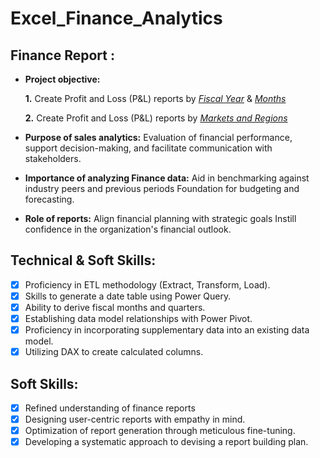 # Excel_Finance_Analytics
## Finance Report :

- **Project objective:** 

    **1.** Create Profit and Loss (P&L) reports by _[Fiscal Year](https://github.com/akhilshahibrahim/Excel_Finance_Analytics/blob/main/P%26L%20Year.pdf)_ & _[Months](https://github.com/akhilshahibrahim/Excel_Finance_Analytics/blob/main/P%26L%20Month.pdf)_ 

   **2.** Create Profit and Loss (P&L) reports by _[Markets and Regions](https://github.com/akhilshahibrahim/Excel_Finance_Analytics/blob/main/P%26L%20by%20region%20and%20market.pdf)_

- **Purpose of sales analytics:** Evaluation of financial performance, support decision-making, and facilitate communication with stakeholders.

- **Importance of analyzing Finance data:** Aid in benchmarking against industry peers and previous periods Foundation for budgeting and forecasting.

- **Role of reports:** Align financial planning with strategic goals Instill confidence in the organization's financial outlook.


## Technical & Soft Skills:
- [x]	Proficiency in ETL methodology (Extract, Transform, Load).
- [x]	Skills to generate a date table using Power Query.
- [x]	Ability to derive fiscal months and quarters.
- [x]	Establishing data model relationships with Power Pivot.
- [x]	Proficiency in incorporating supplementary data into an existing data model.
- [x]	Utilizing DAX to create calculated columns.

## Soft Skills:
- [x]	Refined understanding of finance reports
- [x]	Designing user-centric reports with empathy in mind.
- [x]	Optimization of report generation through meticulous fine-tuning.
- [x]	Developing a systematic approach to devising a report building plan.
